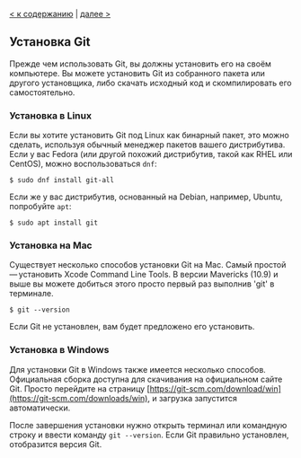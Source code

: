 [< к содержанию](./readme.md) | [далее >](./config.md)

## Установка Git

Прежде чем использовать Git, вы должны установить его на своём компьютере. Вы можете установить Git из собранного пакета или другого установщика, либо скачать исходный код и скомпилировать его самостоятельно.

### Установка в Linux

Если вы хотите установить Git под Linux как бинарный пакет, это можно сделать, используя обычный менеджер пакетов вашего дистрибутива. Если у вас Fedora (или другой похожий дистрибутив, такой как RHEL или CentOS), можно воспользоваться `dnf`:

```
$ sudo dnf install git-all
```

Если же у вас дистрибутив, основанный на Debian, например, Ubuntu, попробуйте `apt`:

```
$ sudo apt install git
```

### Установка на Mac

Существует несколько способов установки Git на Mac. Самый простой — установить Xcode Command Line Tools. В версии Mavericks (10.9) и выше вы можете добиться этого просто первый раз выполнив 'git' в терминале.

```
$ git --version
```

Если Git не установлен, вам будет предложено его установить.

### Установка в Windows

Для установки Git в Windows также имеется несколько способов. Официальная сборка доступна для скачивания на официальном сайте Git. Просто перейдите на страницу [https://git-scm.com/download/win](https://git-scm.com/downloads/win), и загрузка запустится автоматически.

После завершения установки нужно открыть терминал или командную строку и ввести команду `git --version`. Если Git правильно установлен, отобразится версия Git.